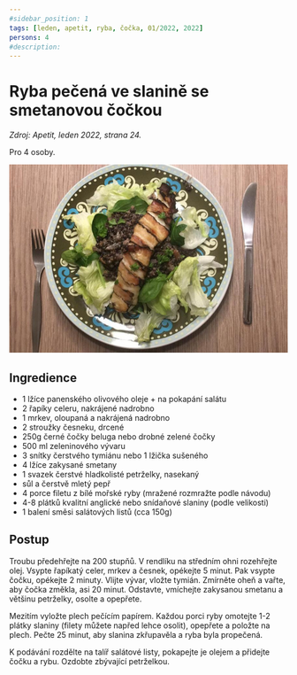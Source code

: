 ```yaml
---
#sidebar_position: 1
tags: [leden, apetit, ryba, čočka, 01/2022, 2022]
persons: 4
#description:
---
```


# Ryba pečená ve slanině se smetanovou čočkou

_Zdroj: Apetit, leden 2022, strana 24._

Pro 4 osoby.

![Ryba pečená ve slanině se smetanovou čočkou](./assets/ryba-ve-slanine-se-smetanovou-cockou.jpeg)

## Ingredience

- 1 lžíce panenského olivového oleje + na pokapání salátu
- 2 řapíky celeru, nakrájené nadrobno
- 1 mrkev, oloupaná a nakrájená nadrobno
- 2 stroužky česneku, drcené
- 250g černé čočky beluga nebo drobné zelené čočky
- 500 ml zeleninového vývaru
- 3 snítky čerstvého tymiánu nebo 1 lžička sušeného
- 4 lžíce zakysané smetany
- 1 svazek čerstvé hladkolisté petrželky, nasekaný
- sůl a čerstvě mletý pepř
- 4 porce filetu z bílé mořské ryby (mražené rozmražte podle návodu)
- 4-8 plátků kvalitní anglické nebo snídaňové slaniny (podle velikosti)
- 1 balení směsi salátových listů (cca 150g)

## Postup

Troubu předehřejte na 200 stupňů. V rendlíku na středním ohni rozehřejte olej. Vsypte řapíkatý celer, mrkev a česnek, opékejte 5 minut. Pak vsypte čočku, opékejte 2 minuty. Vlijte vývar, vložte tymián. Zmírněte oheň a vařte, aby čočka změkla, asi 20 minut. Odstavte, vmíchejte zakysanou smetanu a většinu petrželky, osolte a opepřete.

Mezitím vyložte plech pečícím papírem. Každou porci ryby omotejte 1-2 plátky slaniny (filety můžete napřed lehce osolit), opepřete a položte na plech. Pečte 25 minut, aby slanina zkřupavěla a ryba byla propečená.

K podávání rozdělte na talíř salátové listy, pokapejte je olejem a přidejte čočku a rybu. Ozdobte zbývající petrželkou.
